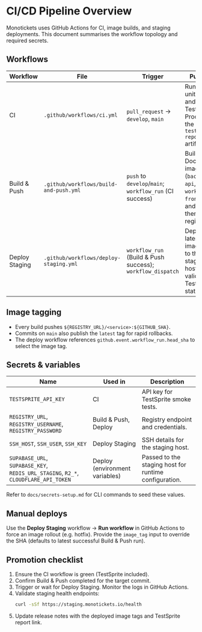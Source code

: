 # CI/CD Pipeline Overview

Monotickets uses GitHub Actions for CI, image builds, and staging deployments.
This document summarises the workflow topology and required secrets.

## Workflows

| Workflow | File | Trigger | Purpose |
| --- | --- | --- | --- |
| CI | `.github/workflows/ci.yml` | `pull_request` → `develop`, `main` | Runs lint, unit tests, and TestSprite. Produces the `testsprite-report` artifact. |
| Build & Push | `.github/workflows/build-and-push.yml` | `push` to `develop`/`main`; `workflow_run` (CI success) | Builds Docker images (`backend-api`, `workers`, `frontend`) and pushes them to the registry. |
| Deploy Staging | `.github/workflows/deploy-staging.yml` | `workflow_run` (Build & Push success); `workflow_dispatch` | Deploys the latest image tag to the staging host after validating TestSprite status. |

## Image tagging

- Every build pushes `${REGISTRY_URL}/<service>:${GITHUB_SHA}`.
- Commits on `main` also publish the `latest` tag for rapid rollbacks.
- The deploy workflow references `github.event.workflow_run.head_sha` to select
  the image tag.

## Secrets & variables

| Name | Used in | Description |
| --- | --- | --- |
| `TESTSPRITE_API_KEY` | CI | API key for TestSprite smoke tests. |
| `REGISTRY_URL`, `REGISTRY_USERNAME`, `REGISTRY_PASSWORD` | Build & Push, Deploy | Registry endpoint and credentials. |
| `SSH_HOST`, `SSH_USER`, `SSH_KEY` | Deploy Staging | SSH details for the staging host. |
| `SUPABASE_URL`, `SUPABASE_KEY`, `REDIS_URL_STAGING`, `R2_*`, `CLOUDFLARE_API_TOKEN` | Deploy (environment variables) | Passed to the staging host for runtime configuration. |

Refer to `docs/secrets-setup.md` for CLI commands to seed these values.

## Manual deploys

Use the **Deploy Staging** workflow → **Run workflow** in GitHub Actions to force
an image rollout (e.g. hotfix). Provide the `image_tag` input to override the
SHA (defaults to latest successful Build & Push run).

## Promotion checklist

1. Ensure the CI workflow is green (TestSprite included).
2. Confirm Build & Push completed for the target commit.
3. Trigger or wait for Deploy Staging. Monitor the logs in GitHub Actions.
4. Validate staging health endpoints:
   ```bash
   curl -sSf https://staging.monotickets.io/health
   ```
5. Update release notes with the deployed image tags and TestSprite report link.
